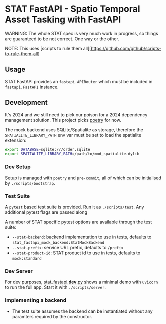 # STAT FastAPI - Spatio Temporal Asset Tasking with FastAPI

WARNING: The whole STAT spec is very much work in progress, so things are
guaranteed to be not correct. One way or the other.

NOTE: This uses [scripts to rule them all][https://github.com/github/scripts-to-rule-them-all]

## Usage

STAT FastAPI provides an `fastapi.APIRouter` which must be included in
`fastapi.FastAPI` instance.

## Development

It's 2024 and we still need to pick our poison for a 2024 dependency management
solution. This project picks [poetry][poetry] for now.

The mock backend uses SQLite/Spatialite as storage, therefore the
`SPATIALITE_LIBRARY_PATH` env var must be set to load the spatialite extension:

```bash
export DATABASE=sqlite:///order.sqlite
export SPATIALITE_LIBRARY_PATH=/path/to/mod_spatialite.dylib
```

### Dev Setup

Setup is managed with `poetry` and `pre-commit`, all of which can be initialised
by `./scripts/bootstrap`.

### Test Suite

A `pytest` based test suite is provided. Run it as `./scripts/test`. Any additional
pytest flags are passed along

A number of STAT specific pytest options are available through the test suite:

- `--stat-backend`: backend implementation to use in tests, defaults to
  `stat_fastapi_mock_backend:StatMockBackend`
- `--stat-prefix`: service URL prefix, defaults to `/prefix`
- `--stat-product-id`: STAT product id to use in tests, defaults to
  `mock:standard`

### Dev Server

For dev purposes, [stat_fastapi.**dev**.py](./stat_fastapi/__dev__.py) shows
a minimal demo with `uvicorn` to run the full app. Start it with `./scripts/server`.

### Implementing a backend

- The test suite assumes the backend can be instantiated without any paramters
  required by the constructor.

[poetry]: https://python-poetry.org/
